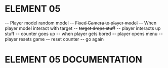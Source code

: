 # ELEMENT 05
-- Player model random model
-- ~~Fixed Camera to player model~~
-- When player model interact with target 
-- ~~target drops stuff~~
-- player interacts up stuff
-- counter goes up
-- when player gets bored
-- player opens menu
-- player resets game
-- reset counter
-- go again

# ELEMENT 05 DOCUMENTATION

